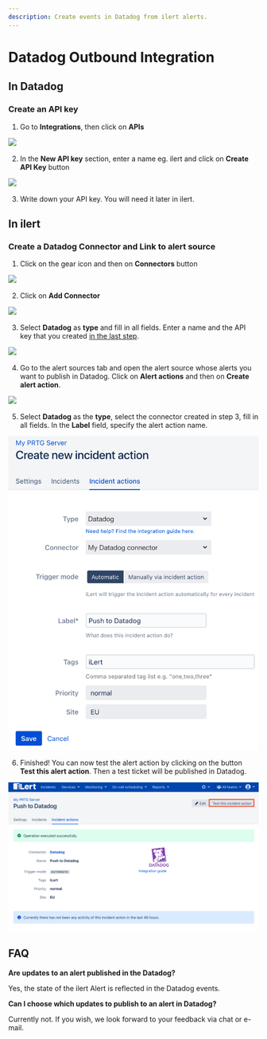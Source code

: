 ```yaml
---
description: Create events in Datadog from ilert alerts.
---
```


# Datadog Outbound Integration

## In Datadog <a href="#in-topdesk" id="in-topdesk"></a>

### Create an API key <a href="#create-api-user" id="create-api-user"></a>

1. Go to **Integrations**, then click on **APIs**

![](../../.gitbook/assets/datadog\_1.png)

2. In the **New API key** section, enter a name eg. ilert and click on **Create API Key** button

![](../../.gitbook/assets/datadog\_2.png)

3. Write down your API key. You will need it later in ilert.

## In ilert <a href="#in-ilert" id="in-ilert"></a>

### Create a Datadog Connector and Link to alert source <a href="#create-alarm-source" id="create-alarm-source"></a>

1. Click on the gear icon and then on **Connectors** button

![](<../../.gitbook/assets/go\_to\_connectors (1).png>)

2. Click on **Add Connector**

![](<../../.gitbook/assets/create\_connector\_button (7) (4).png>)

3. Select **Datadog** as **type** and fill in all fields. Enter a name and the API key that you created [in the last step](outbound.md).

![](../../.gitbook/assets/datadog\_il1.png)

4. Go to the alert sources tab and open the alert source whose alerts you want to publish in Datadog. Click on **Alert actions** and then on **Create alert action**.

![](<../../.gitbook/assets/new\_incident\_action (6).png>)

5. Select **Datadog** as the **type**, select the connector created in step 3, fill in all fields. In the **Label** field, specify the alert action name.

![](<../../.gitbook/assets/iLert (80).png>)

6. Finished! You can now test the alert action by clicking on the button **Test this alert action**. Then a test ticket will be published in Datadog.

![](<../../.gitbook/assets/iLert (81).png>)

## FAQ <a href="#faq" id="faq"></a>

**Are updates to an alert published in the Datadog?**

Yes, the state of the ilert Alert is reflected in the Datadog events.

**Can I choose which updates to publish to an alert in Datadog?**

Currently not. If you wish, we look forward to your feedback via chat or e-mail.
